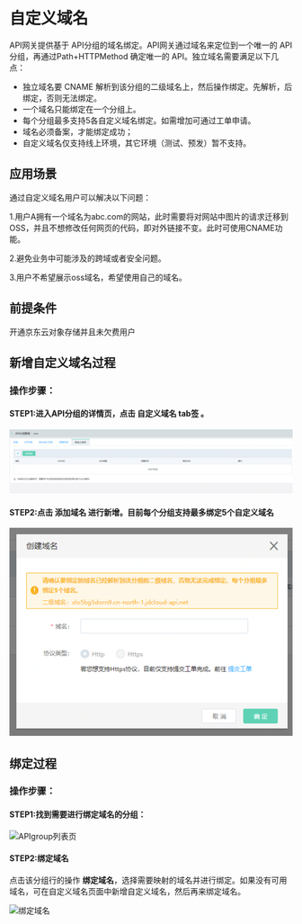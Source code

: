 # 自定义域名

API网关提供基于 API分组的域名绑定。API网关通过域名来定位到一个唯一的 API分组，再通过Path+HTTPMethod 确定唯一的 API。独立域名需要满足以下几点：
- 独立域名要 CNAME 解析到该分组的二级域名上，然后操作绑定。先解析，后绑定，否则无法绑定。
- 一个域名只能绑定在一个分组上。
- 每个分组最多支持5各自定义域名绑定。如需增加可通过工单申请。
- 域名必须备案，才能绑定成功；
- 自定义域名仅支持线上环境，其它环境（测试、预发）暂不支持。


## 应用场景
通过自定义域名用户可以解决以下问题：

1.用户A拥有一个域名为abc.com的网站，此时需要将对网站中图片的请求迁移到OSS，并且不想修改任何网页的代码，即对外链接不变。此时可使用CNAME功能。

2.避免业务中可能涉及的跨域或者安全问题。

3.用户不希望展示oss域名，希望使用自己的域名。



## 前提条件 
开通京东云对象存储并且未欠费用户


## 新增自定义域名过程
### 操作步骤：
#### STEP1:进入API分组的详情页，点击 自定义域名   **tab签** 。

![域名list](https://github.com/jdcloudcom/cn/blob/edit/image/Internet-Middleware/API-Gateway/zdyym-list.png)

#### STEP2:点击   **添加域名** 进行新增。目前每个分组支持最多绑定5个自定义域名

![域名list](https://github.com/jdcloudcom/cn/blob/edit/image/Internet-Middleware/API-Gateway/zdyym-add.png)



## 绑定过程 
### 操作步骤：
#### STEP1:找到需要进行绑定域名的分组：
![APIgroup列表页](https://github.com/jdcloudcom/cn/blob/edit/image/Internet-Middleware/API-Gateway/apigroup-rp-apigroup-list.png)

#### STEP2:绑定域名
点击该分组行的操作 **绑定域名**，选择需要映射的域名并进行绑定。如果没有可用域名，可在自定义域名页面中新增自定义域名，然后再来绑定域名。

![绑定域名](https://github.com/jdcloudcom/cn/blob/edit/image/Internet-Middleware/API-Gateway/apigroup-bdym.png)

